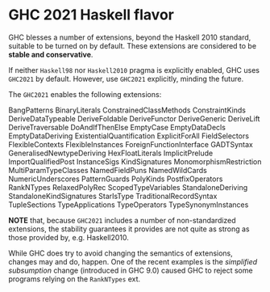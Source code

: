 # GHC 2021 Haskell flavor

GHC blesses a number of extensions, beyond the Haskell 2010 standard, suitable to be turned on by default. These extensions are considered to be **stable and conservative**.

If neither `Haskell98` nor `Haskell2010` pragma is explicitly enabled, GHC uses `GHC2021` by default. However, use `GHC2021` explicitly, minding the future.

The `GHC2021` enables the following extensions:

BangPatterns
BinaryLiterals
ConstrainedClassMethods
ConstraintKinds
DeriveDataTypeable
DeriveFoldable
DeriveFunctor
DeriveGeneric
DeriveLift
DeriveTraversable
DoAndIfThenElse
EmptyCase
EmptyDataDecls
EmptyDataDeriving
ExistentialQuantification
ExplicitForAll
FieldSelectors
FlexibleContexts
FlexibleInstances
ForeignFunctionInterface
GADTSyntax
GeneralisedNewtypeDeriving
HexFloatLiterals
ImplicitPrelude
ImportQualifiedPost
InstanceSigs
KindSignatures
MonomorphismRestriction
MultiParamTypeClasses
NamedFieldPuns
NamedWildCards
NumericUnderscores
PatternGuards
PolyKinds
PostfixOperators
RankNTypes
RelaxedPolyRec
ScopedTypeVariables
StandaloneDeriving
StandaloneKindSignatures
StarIsType
TraditionalRecordSyntax
TupleSections
TypeApplications
TypeOperators
TypeSynonymInstances



**NOTE** that, because `GHC2021` includes a number of non-standardized extensions, the stability guarantees it provides are not quite as strong as those provided by, e.g. Haskell2010.

While GHC does try to avoid changing the semantics of extensions, changes may and do, happen. One of the recent examples is the *simplified subsumption* change (introduced in GHC 9.0) caused GHC to reject some programs relying on the `RankNTypes` ext.
